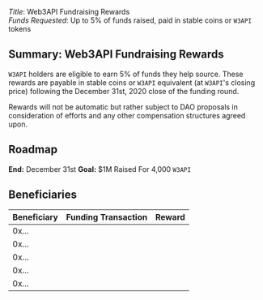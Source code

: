 *Title*: Web3API Fundraising Rewards  
*Funds Requested*: Up to 5% of funds raised, paid in stable coins or `W3API` tokens  

## Summary: Web3API Fundraising Rewards

`W3API` holders are eligible to earn 5% of funds they help source. These rewards are payable in stable coins or `W3API` equivalent (at `W3API`'s closing price) following the December 31st, 2020 close of the funding round.

Rewards will not be automatic but rather subject to DAO proposals in consideration of efforts and any other compensation structures agreed upon.

## Roadmap
**End:** December 31st
**Goal:** $1M Raised For 4,000 `W3API`

## Beneficiaries

| Beneficiary | Funding Transaction | Reward |
|-|-|-|
| 0x... | | |
| 0x... | | |
| 0x... | | |
| 0x... | | |
| 0x... | | |